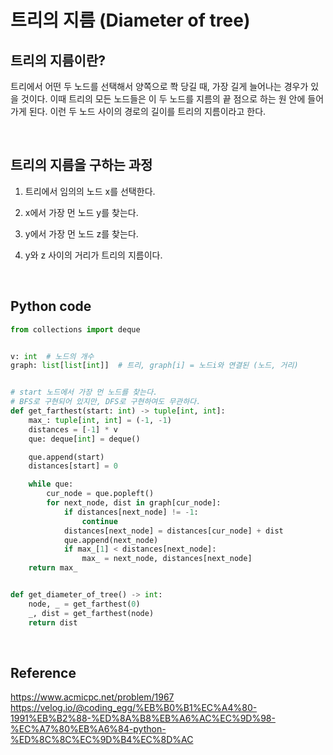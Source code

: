 # 트리의 지름 (Diameter of tree)

## 트리의 지름이란?

트리에서 어떤 두 노드를 선택해서 양쪽으로 쫙 당길 때, 가장 길게 늘어나는 경우가 있을 것이다. 이때 트리의 모든 노드들은 이 두 노드를 지름의 끝 점으로 하는 원 안에 들어가게 된다. 이런 두 노드 사이의 경로의 길이를 트리의 지름이라고 한다.

<br>

## 트리의 지름을 구하는 과정

1. 트리에서 임의의 노드 x를 선택한다.

2. x에서 가장 먼 노드 y를 찾는다.

3. y에서 가장 먼 노드 z를 찾는다.

4. y와 z 사이의 거리가 트리의 지름이다.

<br>

## Python code

```python
from collections import deque


v: int  # 노드의 개수
graph: list[list[int]]  # 트리, graph[i] = 노드i와 연결된 (노드, 거리)


# start 노드에서 가장 먼 노드를 찾는다.
# BFS로 구현되어 있지만, DFS로 구현하여도 무관하다.
def get_farthest(start: int) -> tuple[int, int]:
    max_: tuple[int, int] = (-1, -1)
    distances = [-1] * v
    que: deque[int] = deque()

    que.append(start)
    distances[start] = 0

    while que:
        cur_node = que.popleft()
        for next_node, dist in graph[cur_node]:
            if distances[next_node] != -1:
                continue
            distances[next_node] = distances[cur_node] + dist
            que.append(next_node)
            if max_[1] < distances[next_node]:
                max_ = next_node, distances[next_node]
    return max_


def get_diameter_of_tree() -> int:
    node, _ = get_farthest(0)
    _, dist = get_farthest(node)
    return dist
```

<br>

## Reference

https://www.acmicpc.net/problem/1967
https://velog.io/@coding_egg/%EB%B0%B1%EC%A4%80-1991%EB%B2%88-%ED%8A%B8%EB%A6%AC%EC%9D%98-%EC%A7%80%EB%A6%84-python-%ED%8C%8C%EC%9D%B4%EC%8D%AC
